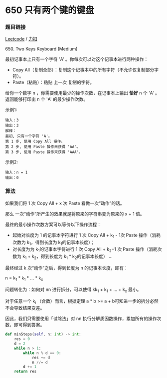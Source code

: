 # 650 只有两个键的键盘

### 题目链接

[Leetcode](https://leetcode.com/problems/2-keys-keyboard/) / [力扣](https://leetcode-cn.com/problems/2-keys-keyboard/)

650\.  Two Keys Keyboard (Medium)

最初记事本上只有一个字符 'A' 。你每次可以对这个记事本进行两种操作：

* Copy All（复制全部）：复制这个记事本中的所有字符（不允许仅复制部分字符）。
* Paste（粘贴）：粘贴 上一次 复制的字符。

给你一个数字 n ，你需要使用最少的操作次数，在记事本上输出 **恰好** n 个 'A' 。返回能够打印出 n 个 'A' 的最少操作次数。


示例1:

```
输入：3
输出：3
解释：
最初, 只有一个字符 'A'。
第 1 步, 使用 Copy All 操作。
第 2 步, 使用 Paste 操作来获得 'AA'。
第 3 步, 使用 Paste 操作来获得 'AAA'。
```

示例2:

```
输入：n = 1
输出：0
```

### 算法

如果我们将 1 次 Copy All + x 次 Paste 看做一次“动作”的话。

那么 一次“动作”所产生的效果就是将原来的字符串变为原来的 x + 1 倍。

最终的最小操作次数方案可以等价以下操作流程：

* 起始对长度为 1 的记事本字符进行 1 次 Copy All + k<sub>1</sub> - 1次 Paste 操作（消耗次数为 k<sub>1</sub>，得到长度为 k<sub>1</sub>的记事本长度）；
* 对长度为为 k<sub>1</sub>的记事本字符进行 1 次 Copy All + k<sub>2</sub>−1 次 Paste 操作（消耗次数为 k<sub>1</sub> + k<sub>2</sub>，得到长度为 k<sub>1</sub> * k<sub>2</sub>的记事本长度）
...

最终经过 k 次“动作”之后，得到长度为 n 的记事本长度，即有：

n = k<sub>1</sub> * k<sub>1</sub> * ... * k<sub>x</sub>
​

问题转化为：如何对 nn 进行拆分，可以使得 kk<sub>1</sub> + k<sub>1</sub> + ... + k<sub>x</sub>
最小。

对于任意一个 k<sub>i</sub> （合数）而言，根据定理 a * b >= a + b可知进一步的拆分必然不会导致结果变差。

因此，我们只需要使用「试除法」对 nn 执行分解质因数操作，累加所有的操作次数，即可得到答案。

```python
def minSteps(self, n: int) -> int:
    res = 0
    d = 2
    while n > 1:
        while n % d == 0:
            res += d
            n //= d
        d += 1
    return res
```
